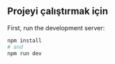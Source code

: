 

## Projeyi çalıştırmak için

First, run the development server:

```bash
npm install
# and
npm run dev
```
